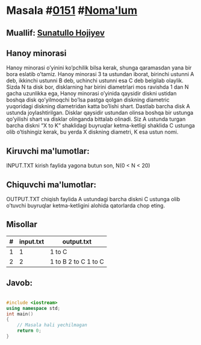 
<h1>Masala #<a href="https://robocontest.uz/tasks/0151">0151</a> #<a href="https://robocontest.uz/tasks?category=1">Noma'lum</a></h1>
<h2> Muallif: <a href="https://robocontest.uz/profile/sunnat">Sunatullo Hojiyev</a></h2>
<h2>Hanoy minorasi</h2>
<p>
Hanoy minorasi o’yinini ko’pchilik bilsa kerak, shunga qaramasdan yana bir bora eslatib o’tamiz.
Hanoy minorasi 3 ta ustundan iborat, birinchi ustunni A deb, ikkinchi ustunni B deb, uchinchi ustunni esa C deb belgilab olaylik. Sizda N ta disk bor, disklarning har birini diametrlari mos ravishda 1 dan N gacha uzunlikka ega, Hanoy minorasi o’yinida qaysidir diskni ustidan boshqa disk qo’yilmoqchi bo’lsa pastga qolgan diskning diametric yuqoridagi diskning diametridan katta bo’lishi shart. Dastlab barcha disk A ustunda joylashtirilgan. Disklar qaysidir ustundan olinsa boshqa bir ustunga qo’yilishi shart va disklar olinganda bittalab olinadi.
Siz A ustunda turgan barcha diskni “X to K” shaklidagi buyruqlar ketma-ketligi shaklida C ustunga olib o’tishingiz kerak, bu yerda X diskning diametri, K esa ustun nomi.</p>
<h2>Kiruvchi ma'lumotlar:</h2>
<p>INPUT.TXT kirish faylida yagona butun son, N(0 < N < 20)</p>
<h2>Chiquvchi ma'lumotlar:</h2>
<p>OUTPUT.TXT chiqish faylida A ustundagi barcha diskni C ustunga olib o’tuvchi buyruqlar ketma-ketligini alohida qatorlarda chop eting.</p>
<h2>Misollar</h2>
<table>
    <thead>
        <tr>
            <th>#</th>
            <th>input.txt</th>
            <th>output.txt</th>
        </tr>
    </thead>
    <tbody>
            <tr>
                <td>1</td>
                <td>1</td>
                <td>1 to C</td>
            </tr>
            <tr>
                <td>2</td>
                <td>2</td>
                <td>1 to B
2 to C
1 to C</td>
            </tr>
    </tbody>
    </table>
    
<h2>Javob:</h2>

######
```cpp
#include <iostream>
using namespace std;
int main()
{
    // Masala hali yechilmagan
    return 0;
}
```
